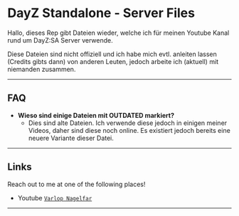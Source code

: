 # DayZ Standalone - Server Files
Hallo, dieses Rep gibt Dateien wieder, welche ich für meinen Youtube Kanal rund um DayZ:SA Server verwende.

Diese Dateien sind nicht offiziell und ich habe mich evtl. anleiten lassen (Credits gibts dann) von anderen Leuten, jedoch arbeite ich (aktuell) mit niemanden zusammen.

---

## FAQ

- **Wieso sind einige Dateien mit OUTDATED markiert?**
    - Dies sind alte Dateien. Ich verwende diese jedoch in einigen meiner Videos, daher sind diese noch online. Es existiert jedoch bereits eine neuere Variante dieser Datei.

---

## Links

Reach out to me at one of the following places!

- Youtube <a href="https://www.youtube.com/channel/UCC6OtxYuqVVJv8Ubt25_ZQA" target="_blank">`Varlop Nagelfar`</a>

---

